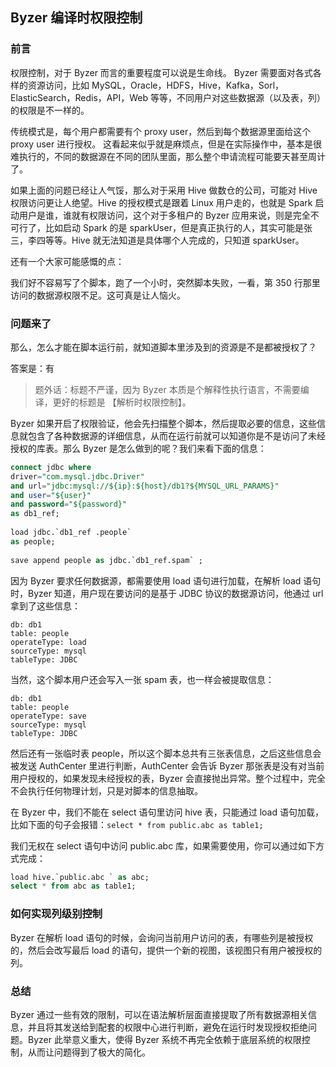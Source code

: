 ## Byzer 编译时权限控制
### 前言
权限控制，对于 Byzer 而言的重要程度可以说是生命线。 Byzer 需要面对各式各样的资源访问，比如 MySQL，Oracle，HDFS，Hive，Kafka，Sorl，ElasticSearch，Redis，API，Web 等等，不同用户对这些数据源（以及表，列）的权限是不一样的。

传统模式是，每个用户都需要有个 proxy user，然后到每个数据源里面给这个 proxy user 进行授权。 这看起来似乎就是麻烦点，但是在实际操作中，基本是很难执行的，不同的数据源在不同的团队里面，那么整个申请流程可能要天甚至周计了。

如果上面的问题已经让人气馁，那么对于采用 Hive 做数仓的公司，可能对 Hive 权限访问更让人绝望。Hive 的授权模式是跟着 Linux 用户走的，也就是 Spark 启动用户是谁，谁就有权限访问，这个对于多租户的 Byzer 应用来说，则是完全不可行了，比如启动 Spark 的是 sparkUser，但是真正执行的人，其实可能是张三，李四等等。Hive 就无法知道是具体哪个人完成的，只知道 sparkUser。

还有一个大家可能感慨的点：

我们好不容易写了个脚本，跑了一个小时，突然脚本失败，一看，第 350 行那里访问的数据源权限不足。这可真是让人恼火。

### 问题来了
那么，怎么才能在脚本运行前，就知道脚本里涉及到的资源是不是都被授权了？

答案是：有
>题外话：标题不严谨，因为 Byzer 本质是个解释性执行语言，不需要编译，更好的标题是 【解析时权限控制】。

Byzer 如果开启了权限验证，他会先扫描整个脚本，然后提取必要的信息，这些信息就包含了各种数据源的详细信息，从而在运行前就可以知道你是不是访问了未经授权的库表。那么 Byzer 是怎么做到的呢？我们来看下面的信息：

```sql
connect jdbc where
driver="com.mysql.jdbc.Driver"
and url="jdbc:mysql://${ip}:${host}/db1?${MYSQL_URL_PARAMS}"
and user="${user}"
and password="${password}"
as db1_ref;
 
load jdbc.`db1_ref .people`
as people;
 
save append people as jdbc.`db1_ref.spam` ;
```
因为 Byzer 要求任何数据源，都需要使用 load 语句进行加载，在解析 load 语句时，Byzer 知道，用户现在要访问的是基于 JDBC 协议的数据源访问，他通过 url 拿到了这些信息：

```
db: db1
table: people
operateType: load
sourceType: mysql
tableType: JDBC
```
当然，这个脚本用户还会写入一张 spam 表，也一样会被提取信息：

```
db: db1
table: people
operateType: save
sourceType: mysql
tableType: JDBC
```
然后还有一张临时表 people，所以这个脚本总共有三张表信息，之后这些信息会被发送 AuthCenter 里进行判断，AuthCenter 会告诉 Byzer 那张表是没有对当前用户授权的，如果发现未经授权的表，Byzer 会直接抛出异常。整个过程中，完全不会执行任何物理计划，只是对脚本的信息抽取。

在 Byzer 中，我们不能在 select 语句里访问 hive 表，只能通过 load 语句加载，比如下面的句子会报错：`select * from public.abc as table1;`

我们无权在 select 语句中访问 public.abc 库，如果需要使用，你可以通过如下方式完成：

```sql
load hive.`public.abc ` as abc;
select * from abc as table1;
```
### 如何实现列级别控制
Byzer 在解析 load 语句的时候，会询问当前用户访问的表，有哪些列是被授权的，然后会改写最后 load 的语句，提供一个新的视图，该视图只有用户被授权的列。

### 总结
Byzer 通过一些有效的限制，可以在语法解析层面直接提取了所有数据源相关信息，并且将其发送给到配套的权限中心进行判断，避免在运行时发现授权拒绝问题。Byzer 此举意义重大，使得 Byzer 系统不再完全依赖于底层系统的权限控制，从而让问题得到了极大的简化。